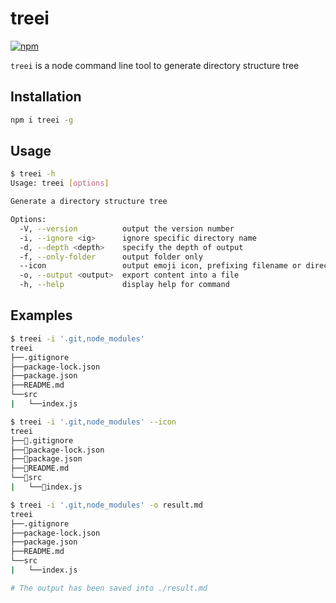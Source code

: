 # treei

[![npm](https://img.shields.io/badge/npm-1.1.0-blue)](https://www.npmjs.com/package/treei)

`treei` is a node command line tool to generate directory structure tree

## Installation

```bash
npm i treei -g
```

## Usage

```bash
$ treei -h
Usage: treei [options]

Generate a directory structure tree

Options:
  -V, --version          output the version number
  -i, --ignore <ig>      ignore specific directory name
  -d, --depth <depth>    specify the depth of output
  -f, --only-folder      output folder only
  --icon                 output emoji icon, prefixing filename or directory
  -o, --output <output>  export content into a file
  -h, --help             display help for command
```

## Examples

```bash
$ treei -i '.git,node_modules'
treei
├──.gitignore
├──package-lock.json
├──package.json
├──README.md
└──src
|   └──index.js
```

```bash
$ treei -i '.git,node_modules' --icon
treei
├──📄.gitignore
├──📄package-lock.json
├──📄package.json
├──📄README.md
└──📁src
|   └──📄index.js
```

```bash
$ treei -i '.git,node_modules' -o result.md
treei
├──.gitignore
├──package-lock.json
├──package.json
├──README.md
└──src
|   └──index.js

# The output has been saved into ./result.md
```
